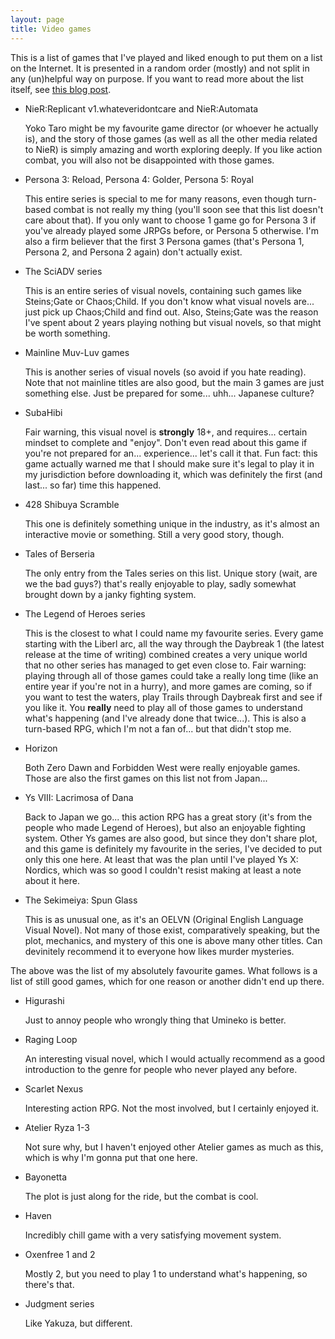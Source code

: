 ```yaml
---
layout: page
title: Video games
---
```


This is a list of games that I've played and liked enough to put them on a list on the Internet.
It is presented in a random order (mostly) and not split in any (un)helpful way on purpose.
If you want to read more about the list itself, see [this blog post](/2024/10/02/video-game-list/).

- NieR:Replicant v1.whateveridontcare and NieR:Automata

    Yoko Taro might be my favourite game director (or whoever he actually is), and the story of those games (as well as all the other media related to NieR) is simply amazing and worth exploring deeply. If you like action combat, you will also not be disappointed with those games.

- Persona 3: Reload, Persona 4: Golder, Persona 5: Royal

    This entire series is special to me for many reasons, even though turn-based combat is not really my thing (you'll soon see that this list doesn't care about that). If you only want to choose 1 game go for Persona 3 if you've already played some JRPGs before, or Persona 5 otherwise. I'm also a firm believer that the first 3 Persona games (that's Persona 1, Persona 2, and Persona 2 again) don't actually exist.

- The SciADV series

    This is an entire series of visual novels, containing such games like Steins;Gate or Chaos;Child. If you don't know what visual novels are... just pick up Chaos;Child and find out. Also, Steins;Gate was the reason I've spent about 2 years playing nothing but visual novels, so that might be worth something.

- Mainline Muv-Luv games

    This is another series of visual novels (so avoid if you hate reading). Note that not mainline titles are also good, but the main 3 games are just something else. Just be prepared for some... uhh... Japanese culture?

- SubaHibi

    Fair warning, this visual novel is **strongly** 18+, and requires... certain mindset to complete and "enjoy". Don't even read about this game if you're not prepared for an... experience... let's call it that. Fun fact: this game actually warned me that I should make sure it's legal to play it in my jurisdiction before downloading it, which was definitely the first (and last... so far) time this happened.

- 428 Shibuya Scramble

    This one is definitely something unique in the industry, as it's almost an interactive movie or something. Still a very good story, though.

- Tales of Berseria

    The only entry from the Tales series on this list. Unique story (wait, are we the bad guys?) that's really enjoyable to play, sadly somewhat brought down by a janky fighting system.

- The Legend of Heroes series

    This is the closest to what I could name my favourite series. Every game starting with the Liberl arc, all the way through the Daybreak 1 (the latest release at the time of writing) combined creates a very unique world that no other series has managed to get even close to. Fair warning: playing through all of those games could take a really long time (like an entire year if you're not in a hurry), and more games are coming, so if you want to test the waters, play Trails through Daybreak first and see if you like it. You **really** need to play all of those games to understand what's happening (and I've already done that twice...). This is also a turn-based RPG, which I'm not a fan of... but that didn't stop me.

- Horizon

    Both Zero Dawn and Forbidden West were really enjoyable games. Those are also the first games on this list not from Japan...

- Ys VIII: Lacrimosa of Dana

    Back to Japan we go... this action RPG has a great story (it's from the people who made Legend of Heroes), but also an enjoyable fighting system. Other Ys games are also good, but since they don't share plot, and this game is definitely my favourite in the series, I've decided to put only this one here. At least that was the plan until I've played Ys X: Nordics, which was so good I couldn't resist making at least a note about it here.

- The Sekimeiya: Spun Glass

    This is as unusual one, as it's an OELVN (Original English Language Visual Novel). Not many of those exist, comparatively speaking, but the plot, mechanics, and mystery of this one is above many other titles. Can devinitely recommend it to everyone how likes murder mysteries.

The above was the list of my absolutely favourite games. What follows is a list of still good games, which for one reason or another didn't end up there.

- Higurashi

  Just to annoy people who wrongly thing that Umineko is better.

- Raging Loop

  An interesting visual novel, which I would actually recommend as a good introduction to the genre for people who never played any before.

- Scarlet Nexus

  Interesting action RPG. Not the most involved, but I certainly enjoyed it.

- Atelier Ryza 1-3

  Not sure why, but I haven't enjoyed other Atelier games as much as this, which is why I'm gonna put that one here.

- Bayonetta

  The plot is just along for the ride, but the combat is cool.

- Haven

  Incredibly chill game with a very satisfying movement system.

- Oxenfree 1 and 2

  Mostly 2, but you need to play 1 to understand what's happening, so there's that.

- Judgment series

  Like Yakuza, but different.
